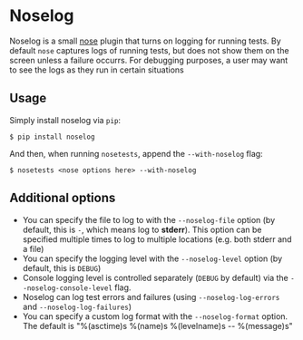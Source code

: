 # Noselog

Noselog is a small [nose](http://nose.readthedocs.org/en/latest/) plugin that turns on logging for running tests. By default `nose` captures logs of running tests, but does not show them on the screen unless a failure occurrs. For debugging purposes, a user may want to see the logs as they run in certain situations

## Usage

Simply install noselog via `pip`:

    $ pip install noselog
    
And then, when running `nosetests`, append the `--with-noselog` flag:

    $ nosetests <nose options here> --with-noselog
    
## Additional options

* You can specify the file to log to with the `--noselog-file` option (by default, this is `-`, which means log to **stderr**). This option can be specified multiple times to log to multiple locations (e.g. both stderr and a file)
* You can specify the logging level with the `--noselog-level` option (by default, this is `DEBUG`)
* Console logging level is controlled separately (`DEBUG` by default) via the `--noselog-console-level` flag.
* Noselog can log test errors and failures (using `--noselog-log-errors` and `--noselog-log-failures`)
* You can specify a custom log format with the `--noselog-format`
  option. The default is "%(asctime)s %(name)s %(levelname)s -- %(message)s"
